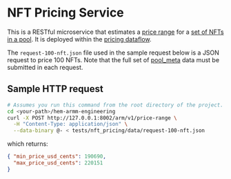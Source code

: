 # NFT Pricing Service

This is a RESTful microservice that estimates a [price range](https://github.com/objectcomputing/hem-architecture/blob/main/armm/information/api/pricing-api.md#response)
for a [set of NFTs in a pool](https://github.com/objectcomputing/hem-architecture/blob/main/armm/information/api/pricing-api.md#request-body).
It is deployed within the [pricing dataflow](https://github.com/objectcomputing/hem-architecture/blob/main/armm/information/ARMM-pricing-request.md).

The `request-100-nft.json` file used in the sample request below is a JSON request to price 100 NFTs.
Note that the full set of [pool_meta](https://github.com/objectcomputing/hem-architecture/blob/main/armm/information/data-model-ingestion.md#table-of-pool-summaries) data must be submitted in each request. 

## Sample HTTP request
```bash
# Assumes you run this command from the root directory of the project.
cd <your-path>/hem-armm-engineering
curl -X POST http://127.0.0.1:8002/arm/v1/price-range \
  -H "Content-Type: application/json" \
  --data-binary @- < tests/nft_pricing/data/request-100-nft.json
```

which returns:

```json
{ "min_price_usd_cents": 190690,
  "max_price_usd_cents": 220151
}
```

